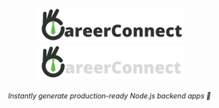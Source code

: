 <h1 align="center">
    <a href="https://amplication.com/#gh-light-mode-only">
    <img src="./.github/assets/careerconnect-b.png">
    </a>
    <a href="https://amplication.com/#gh-dark-mode-only">
    <img src="./.github/assets/careerconnect-w.png">
    </a>
</h1>

<p align="center">
  <i align="center">Instantly generate production-ready Node.js backend apps 🚀</i>
</p>

